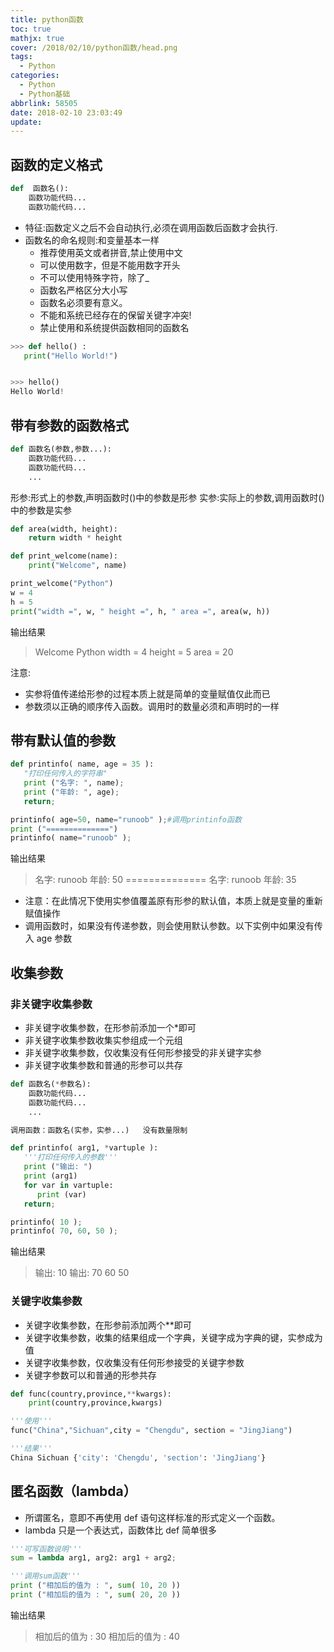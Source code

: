 ```yaml
---
title: python函数
toc: true
mathjx: true
cover: /2018/02/10/python函数/head.png
tags:
  - Python
categories:
  - Python
  - Python基础
abbrlink: 58505
date: 2018-02-10 23:03:49
update:
---
```

## 函数的定义格式
~~~Python
def  函数名():
    函数功能代码...
    函数功能代码...
~~~
* 特征:函数定义之后不会自动执行,必须在调用函数后函数才会执行.
* 函数名的命名规则:和变量基本一样
  * 推荐使用英文或者拼音,禁止使用中文
  * 可以使用数字，但是不能用数字开头
  * 不可以使用特殊字符，除了_
  * 函数名严格区分大小写
  * 函数名必须要有意义。
  * 不能和系统已经存在的保留关键字冲突!
  * 禁止使用和系统提供函数相同的函数名

~~~Python
>>> def hello() :
   print("Hello World!")


>>> hello()
Hello World!
~~~

## 带有参数的函数格式
~~~Python
def 函数名(参数,参数...):
    函数功能代码...
    函数功能代码...
    ...
~~~

形参:形式上的参数,声明函数时()中的参数是形参
实参:实际上的参数,调用函数时()中的参数是实参
~~~Python
def area(width, height):
    return width * height

def print_welcome(name):
    print("Welcome", name)

print_welcome("Python")
w = 4
h = 5
print("width =", w, " height =", h, " area =", area(w, h))
~~~
输出结果
>Welcome Python
width = 4  height = 5  area = 20

注意:
* 实参将值传递给形参的过程本质上就是简单的变量赋值仅此而已
* 参数须以正确的顺序传入函数。调用时的数量必须和声明时的一样

## 带有默认值的参数
~~~Python
def printinfo( name, age = 35 ):
   "打印任何传入的字符串"
   print ("名字: ", name);
   print ("年龄: ", age);
   return;

printinfo( age=50, name="runoob" );#调用printinfo函数
print ("==============")
printinfo( name="runoob" );
~~~
输出结果
>名字:  runoob
>年龄:  50
==============
>名字:  runoob
>年龄:  35

* 注意：在此情况下使用实参值覆盖原有形参的默认值，本质上就是变量的重新赋值操作
* 调用函数时，如果没有传递参数，则会使用默认参数。以下实例中如果没有传入 age 参数

## 收集参数
### 非关键字收集参数
* 非关键字收集参数，在形参前添加一个*即可
* 非关键字收集参数收集实参组成一个元组
* 非关键字收集参数，仅收集没有任何形参接受的非关键字实参
* 非关键字收集参数和普通的形参可以共存
~~~python
def 函数名(*参数名):
    函数功能代码...
    函数功能代码...
    ...

调用函数：函数名(实参，实参...)   没有数量限制
~~~
~~~python
def printinfo( arg1, *vartuple ):
   '''打印任何传入的参数'''
   print ("输出: ")
   print (arg1)
   for var in vartuple:
      print (var)
   return;

printinfo( 10 );
printinfo( 70, 60, 50 );
~~~
输出结果
>输出:
10
输出:
70
60
50

### 关键字收集参数
* 关键字收集参数，在形参前添加两个**即可
* 关键字收集参数，收集的结果组成一个字典，关键字成为字典的键，实参成为值
* 关键字收集参数，仅收集没有任何形参接受的关键字参数
* 关键字参数可以和普通的形参共存
~~~python
def func(country,province,**kwargs):
    print(country,province,kwargs)

'''使用'''
func("China","Sichuan",city = "Chengdu", section = "JingJiang")

'''结果'''
China Sichuan {'city': 'Chengdu', 'section': 'JingJiang'}
~~~

## 匿名函数（lambda）
* 所谓匿名，意即不再使用 def 语句这样标准的形式定义一个函数。
* lambda 只是一个表达式，函数体比 def 简单很多

~~~python
'''可写函数说明'''
sum = lambda arg1, arg2: arg1 + arg2;

'''调用sum函数'''
print ("相加后的值为 : ", sum( 10, 20 ))
print ("相加后的值为 : ", sum( 20, 20 ))
~~~
输出结果
>相加后的值为 :  30
相加后的值为 :  40
